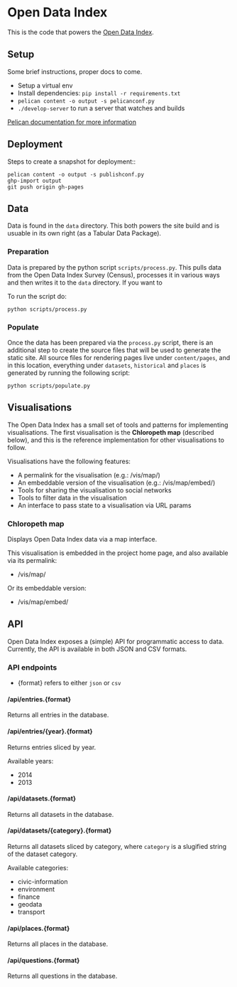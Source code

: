 # Open Data Index

This is the code that powers the [Open Data Index](http://index.okfn.org/).


## Setup

Some brief instructions, proper docs to come.

* Setup a virtual env
* Install dependencies: `pip install -r requirements.txt`
* `pelican content -o output -s pelicanconf.py`
* `./develop-server` to run a server that watches and builds

[Pelican documentation for more information](http://docs.getpelican.com)


## Deployment

Steps to create a snapshot for deployment::

    pelican content -o output -s publishconf.py
    ghp-import output
    git push origin gh-pages


## Data

Data is found in the `data` directory. This both powers the site build and is
usuable in its own right (as a Tabular Data Package).

### Preparation

Data is prepared by the python script `scripts/process.py`. This pulls data
from the Open Data Index Survey (Census), processes it in various ways and then
writes it to the `data` directory. If you want to

To run the script do:

    python scripts/process.py

### Populate

Once the data has been prepared via the `process.py` script, there is an additional step to create the source files that will be used to generate the static site. All source files for rendering pages live under `content/pages`, and in this location, everything under `datasets`, `historical` and `places` is generated by running the following script:

    python scripts/populate.py

## Visualisations

The Open Data Index has a small set of tools and patterns for implementing visualisations. The first visualisation is the **Chloropeth map** (described below), and this is the reference implementation for other visualisations to follow.

Visualisations have the following features:

* A permalink for the visualisation (e.g.: /vis/map/)
* An embeddable version of the visualisation (e.g.: /vis/map/embed/)
* Tools for sharing the visualisation to social networks
* Tools to filter data in the visualisation
* An interface to pass state to a visualisation via URL params

### Chloropeth map

Displays Open Data Index data via a map interface.

This visualisation is embedded in the project home page, and also available via its permalink:

* /vis/map/

Or its embeddable version:

* /vis/map/embed/


## API

Open Data Index exposes a (simple) API for programmatic access to data. Currently, the API is available in both JSON and CSV formats.

### API endpoints

* {format} refers to either `json` or `csv`

#### /api/entries.{format}

Returns all entries in the database.


#### /api/entries/{year}.{format}

Returns entries sliced by year.

Available years:

* 2014
* 2013


#### /api/datasets.{format}

Returns all datasets in the database.


#### /api/datasets/{category}.{format}

Returns all datasets sliced by category, where `category` is a slugified string of the dataset category.

Available categories:

* civic-information
* environment
* finance
* geodata
* transport


#### /api/places.{format}

Returns all places in the database.


#### /api/questions.{format}

Returns all questions in the database.
